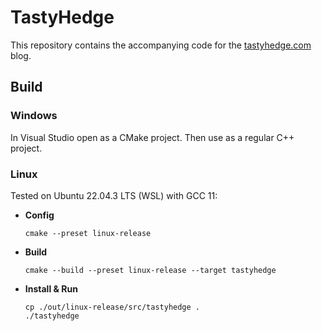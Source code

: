 # TastyHedge

This repository contains the accompanying code for the [tastyhedge.com](https://tastyhedge.com)
blog.

## Build

### Windows

In Visual Studio open as a CMake project. Then use as a regular C++ project.

### Linux

Tested on Ubuntu 22.04.3 LTS (WSL) with GCC 11:

- **Config**

  ```
  cmake --preset linux-release
  ```

- **Build**

  ```
  cmake --build --preset linux-release --target tastyhedge
  ```

- **Install & Run**
  ```
  cp ./out/linux-release/src/tastyhedge .
  ./tastyhedge
  ```
